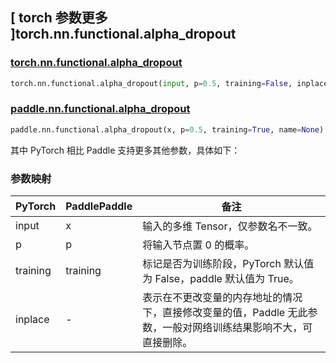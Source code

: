 ## [ torch 参数更多 ]torch.nn.functional.alpha_dropout

### [torch.nn.functional.alpha\_dropout](https://pytorch.org/docs/stable/generated/torch.nn.functional.alpha_dropout.html)

```python
torch.nn.functional.alpha_dropout(input, p=0.5, training=False, inplace=False)
```

### [paddle.nn.functional.alpha\_dropout](https://www.paddlepaddle.org.cn/documentation/docs/zh/api/paddle/nn/functional/alpha_dropout_cn.html#alpha-dropout)

```python
paddle.nn.functional.alpha_dropout(x, p=0.5, training=True, name=None)
```

其中 PyTorch 相比 Paddle 支持更多其他参数，具体如下：

### 参数映射

| PyTorch  | PaddlePaddle | 备注 |
| -------- | ------------ | -- |
| input    | x            | 输入的多维 Tensor，仅参数名不一致。 |
| p        | p            | 将输入节点置 0 的概率。 |
| training | training     | 标记是否为训练阶段，PyTorch 默认值为 False，paddle 默认值为 True。 |
| inplace  | -            | 表示在不更改变量的内存地址的情况下，直接修改变量的值，Paddle 无此参数，一般对网络训练结果影响不大，可直接删除。 |
